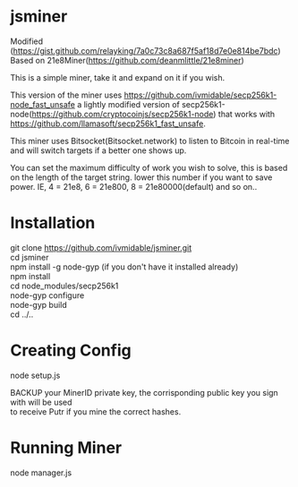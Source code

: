 # jsminer

Modified (https://gist.github.com/relayking/7a0c73c8a687f5af18d7e0e814be7bdc)  
Based on 21e8Miner(https://github.com/deanmlittle/21e8miner)

This is a simple miner, take it and expand on it if you wish.

This version of the miner uses https://github.com/ivmidable/secp256k1-node_fast_unsafe
a lightly modified version of secp256k1-node(https://github.com/cryptocoinjs/secp256k1-node)
that works with https://github.com/llamasoft/secp256k1_fast_unsafe.

This miner uses Bitsocket(Bitsocket.network) to listen to Bitcoin in real-time and will switch targets
if a better one shows up.

You can set the maximum difficulty of work you wish to solve, this is based
on the length of the target string. lower this number if you want to save power.
IE,
4 = 21e8, 6 = 21e800, 8 = 21e80000(default) and so on..


# Installation

git clone https://github.com/ivmidable/jsminer.git  
cd jsminer  
npm install -g node-gyp (if you don't have it installed already)  
npm install  
cd node_modules/secp256k1  
node-gyp configure  
node-gyp build  
cd ../..  

# Creating Config
node setup.js  

BACKUP your MinerID private key, the corrisponding public key you sign with will be used  
to receive Putr if you mine the correct hashes.  

# Running Miner
node manager.js
 
